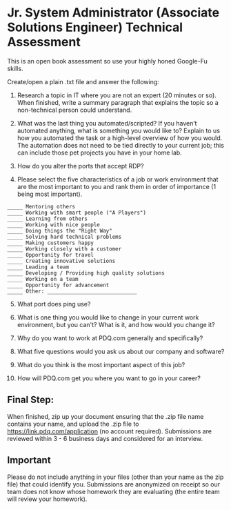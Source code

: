 # Jr. System Administrator (Associate Solutions Engineer) Technical Assessment

This is an open book assessment so use your highly honed Google-Fu skills.

Create/open a plain .txt file and answer the following:

1. Research a topic in IT where you are not an expert (20 minutes or so). When finished, write a summary paragraph that explains the topic so a non-technical person could understand.

2. What was the last thing you automated/scripted? If you haven’t automated anything, what is something you would like to? Explain to us how you automated the task or a high-level overview of how you would. The automation does not need to be tied directly to your current job; this can include those pet projects you have in your home lab.

3. How do you alter the ports that accept RDP?

4. Please select the five characteristics of a job or work environment that are the most important to you and rank them in order of importance (1 being most important).

 ```_____ Using interesting new technologies
_____ Mentoring others
_____ Working with smart people ("A Players")
_____ Learning from others
_____ Working with nice people
_____ Doing things the "Right Way"
_____ Solving hard technical problems
_____ Making customers happy
_____ Working closely with a customer
_____ Opportunity for travel
_____ Creating innovative solutions
_____ Leading a team
_____ Developing / Providing high quality solutions
_____ Working on a team
_____ Opportunity for advancement
_____ Other: _____________________________
```

5. What port does ping use?

6. What is one thing you would like to change in your current work environment, but you can't? What is it, and how would you change it?

7. Why do you want to work at PDQ.com generally and specifically?

8. What five questions would you ask us about our company and software?

9. What do you think is the most important aspect of this job?

10. How will PDQ.com get you where you want to go in your career?

## Final Step:
When finished, zip up your document ensuring that the .zip file name contains your name, and upload the .zip file to https://link.pdq.com/application (no account required). Submissions are reviewed within 3 - 6 business days and considered for an interview.

## Important
Please do not include anything in your files (other than your name as the zip file) that could identify you. Submissions are anonymized on receipt so our team does not know whose homework they are evaluating (the entire team will review your homework).
